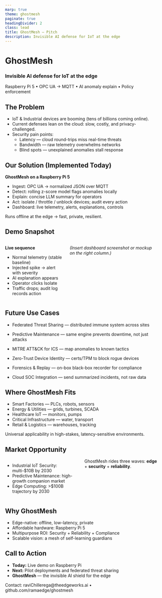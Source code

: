 ```yaml
---
marp: true
theme: ghostmesh
paginate: true
headingDivider: 2
class: lead
title: GhostMesh — Pitch
description: Invisible AI defense for IoT at the edge
---
```


# **GhostMesh**
### Invisible AI defense for IoT at the edge
<div class="small">Raspberry Pi 5 • OPC UA → MQTT • AI anomaly explain • Policy enforcement</div>

## The Problem

- IoT & Industrial devices are booming (tens of billions coming online).
- Current defenses lean on the cloud: slow, costly, and privacy-challenged.
- Security pain points:
  <ul class="red">
    <li>Latency — cloud round-trips miss real-time threats</li>
    <li>Bandwidth — raw telemetry overwhelms networks</li>
    <li>Blind spots — unexplained anomalies stall response</li>
  </ul>

## Our Solution (Implemented Today)

**GhostMesh on a Raspberry Pi 5**
<ul class="blue">
  <li>Ingest: OPC UA → normalized JSON over MQTT</li>
  <li>Detect: rolling z-score model flags anomalies locally</li>
  <li>Explain: concise LLM summary for operators</li>
  <li>Act: isolate / throttle / unblock devices; audit every action</li>
  <li>Dashboard: live telemetry, alerts, explanations, controls</li>
</ul>

<div class="callout small">
Runs offline at the edge → fast, private, resilient.
</div>

## Demo Snapshot

<div class="columns">
<div>

**Live sequence**
<ul class="green">
  <li>Normal telemetry (stable baseline)</li>
  <li>Injected spike → alert with severity</li>
  <li>AI explanation appears</li>
  <li>Operator clicks <span class="red">Isolate</span></li>
  <li>Traffic drops; audit log records action</li>
</ul>

</div>
<div>

*(Insert dashboard screenshot or mockup on the right column.)*

</div>
</div>

## Future Use Cases

<ul class="blue">
  <li>Federated Threat Sharing — distributed immune system across sites</li>
</ul>
<ul class="green">
  <li>Predictive Maintenance — same engine prevents downtime, not just attacks</li>
</ul>
<ul class="yellow">
  <li>MITRE ATT&CK for ICS — map anomalies to known tactics</li>
</ul>
<ul class="red">
  <li>Zero-Trust Device Identity — certs/TPM to block rogue devices</li>
</ul>
<ul class="blue">
  <li>Forensics & Replay — on-box black-box recorder for compliance</li>
</ul>
<ul class="green">
  <li>Cloud SOC Integration — send summarized incidents, not raw data</li>
</ul>

## Where GhostMesh Fits

<ul class="blue">
  <li>Smart Factories — PLCs, robots, sensors</li>
  <li>Energy & Utilities — grids, turbines, SCADA</li>
  <li>Healthcare IoT — monitors, pumps</li>
  <li>Critical Infrastructure — water, transport</li>
  <li>Retail & Logistics — warehouses, tracking</li>
</ul>

<div class="small">Universal applicability in high-stakes, latency-sensitive environments.</div>

## Market Opportunity

<div class="columns">
<div>
<ul class="yellow">
  <li>Industrial IoT Security: multi-$10B by 2030</li>
  <li>Predictive Maintenance: high-growth companion market</li>
  <li>Edge Computing: >$100B trajectory by 2030</li>
</ul>
</div>
<div>
<div class="callout small">
GhostMesh rides three waves: <b>edge</b> + <b>security</b> + <b>reliability</b>.
</div>
</div>
</div>

## Why GhostMesh

<ul class="green">
  <li>Edge-native: offline, low-latency, private</li>
  <li>Affordable hardware: Raspberry Pi 5</li>
  <li>Multipurpose ROI: Security + Reliability + Compliance</li>
  <li>Scalable vision: a mesh of self-learning guardians</li>
</ul>

## Call to Action

- **Today:** Live demo on Raspberry Pi
- **Next:** Pilot deployments and federated threat sharing
- **GhostMesh** — the invisible AI shield for the edge

<div class="small">Contact: raviChillerega@theedgeworks.ai • github.com/ramaedge/ghostmesh</div>
